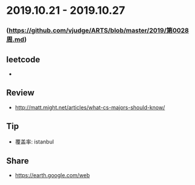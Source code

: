 # 2019.10.21 - 2019.10.27
### (https://github.com/vjudge/ARTS/blob/master/2019/第0028周.md)

## leetcode
*

## Review
* http://matt.might.net/articles/what-cs-majors-should-know/

## Tip
* 覆盖率: istanbul

## Share
* https://earth.google.com/web
